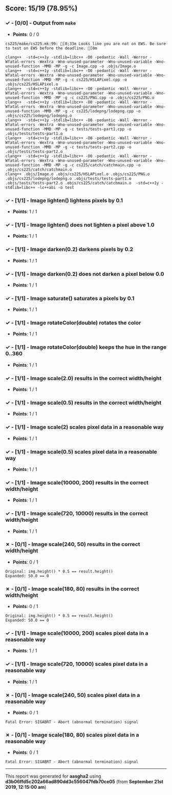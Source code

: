 


## Score: 15/19 (78.95%)


### ✓ - [0/0] - Output from `make`

- **Points**: 0 / 0

```
cs225/make/cs225.mk:99: [0;33m Looks like you are not on EWS. Be sure to test on EWS before the deadline. [0m

```
```
clang++  -std=c++1y -stdlib=libc++ -O0 -pedantic -Wall -Werror -Wfatal-errors -Wextra -Wno-unused-parameter -Wno-unused-variable -Wno-unused-function -MMD -MP -g -c Image.cpp -o .objs/Image.o
clang++  -std=c++1y -stdlib=libc++ -O0 -pedantic -Wall -Werror -Wfatal-errors -Wextra -Wno-unused-parameter -Wno-unused-variable -Wno-unused-function -MMD -MP -g -c cs225/HSLAPixel.cpp -o .objs/cs225/HSLAPixel.o
clang++  -std=c++1y -stdlib=libc++ -O0 -pedantic -Wall -Werror -Wfatal-errors -Wextra -Wno-unused-parameter -Wno-unused-variable -Wno-unused-function -MMD -MP -g -c cs225/PNG.cpp -o .objs/cs225/PNG.o
clang++  -std=c++1y -stdlib=libc++ -O0 -pedantic -Wall -Werror -Wfatal-errors -Wextra -Wno-unused-parameter -Wno-unused-variable -Wno-unused-function -MMD -MP -g -c cs225/lodepng/lodepng.cpp -o .objs/cs225/lodepng/lodepng.o
clang++  -std=c++1y -stdlib=libc++ -O0 -pedantic -Wall -Werror -Wfatal-errors -Wextra -Wno-unused-parameter -Wno-unused-variable -Wno-unused-function -MMD -MP -g -c tests/tests-part1.cpp -o .objs/tests/tests-part1.o
clang++  -std=c++1y -stdlib=libc++ -O0 -pedantic -Wall -Werror -Wfatal-errors -Wextra -Wno-unused-parameter -Wno-unused-variable -Wno-unused-function -MMD -MP -g -c tests/tests-part2.cpp -o .objs/tests/tests-part2.o
clang++  -std=c++1y -stdlib=libc++ -O0 -pedantic -Wall -Werror -Wfatal-errors -Wextra -Wno-unused-parameter -Wno-unused-variable -Wno-unused-function -MMD -MP -g -c cs225/catch/catchmain.cpp -o .objs/cs225/catch/catchmain.o
clang++ .objs/Image.o .objs/cs225/HSLAPixel.o .objs/cs225/PNG.o .objs/cs225/lodepng/lodepng.o .objs/tests/tests-part1.o .objs/tests/tests-part2.o .objs/cs225/catch/catchmain.o  -std=c++1y -stdlib=libc++ -lc++abi -o test

```


### ✓ - [1/1] - Image lighten() lightens pixels by 0.1

- **Points**: 1 / 1





### ✓ - [1/1] - Image lighten() does not lighten a pixel above 1.0

- **Points**: 1 / 1





### ✓ - [1/1] - Image darken(0.2) darkens pixels by 0.2

- **Points**: 1 / 1





### ✓ - [1/1] - Image darken(0.2) does not darken a pixel below 0.0

- **Points**: 1 / 1





### ✓ - [1/1] - Image saturate() saturates a pixels by 0.1

- **Points**: 1 / 1





### ✓ - [1/1] - Image rotateColor(double) rotates the color

- **Points**: 1 / 1





### ✓ - [1/1] - Image rotateColor(double) keeps the hue in the range 0..360

- **Points**: 1 / 1





### ✓ - [1/1] - Image scale(2.0) results in the correct width/height

- **Points**: 1 / 1





### ✓ - [1/1] - Image scale(0.5) results in the correct width/height

- **Points**: 1 / 1





### ✓ - [1/1] - Image scale(2) scales pixel data in a reasonable way

- **Points**: 1 / 1





### ✓ - [1/1] - Image scale(0.5) scales pixel data in a reasonable way

- **Points**: 1 / 1





### ✓ - [1/1] - Image scale(10000\, 200) results in the correct width/height

- **Points**: 1 / 1





### ✓ - [1/1] - Image scale(720\, 10000) results in the correct width/height

- **Points**: 1 / 1





### ✗ - [0/1] - Image scale(240\, 50) results in the correct width/height

- **Points**: 0 / 1


```
Original: img.height() * 0.5 == result.height()
Expanded: 50.0 == 0
```


### ✗ - [0/1] - Image scale(180\, 80) results in the correct width/height

- **Points**: 0 / 1


```
Original: img.height() * 0.5 == result.height()
Expanded: 50.0 == 0
```


### ✓ - [1/1] - Image scale(10000\, 200) scales pixel data in a reasonable way

- **Points**: 1 / 1





### ✓ - [1/1] - Image scale(720\, 10000) scales pixel data in a reasonable way

- **Points**: 1 / 1





### ✗ - [0/1] - Image scale(240\, 50) scales pixel data in a reasonable way

- **Points**: 0 / 1


```
Fatal Error: SIGABRT - Abort (abnormal termination) signal
```


### ✗ - [0/1] - Image scale(180\, 80) scales pixel data in a reasonable way

- **Points**: 0 / 1


```
Fatal Error: SIGABRT - Abort (abnormal termination) signal
```


---

This report was generated for **aasgha2** using **d3b06ffd5c202a66ad890dd3c556047fdb70ce05** (from **September 21st 2019, 12:15:00 am**)
